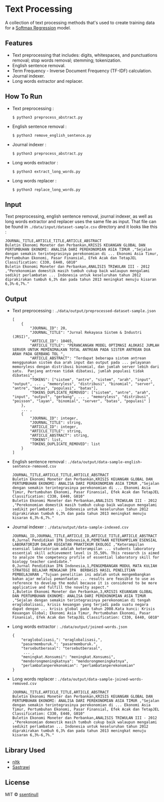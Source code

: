 # Text Processing

A collection of text processing methods that's used to create training data for a [Softmax Regression](https://github.com/ssentinull/softmax-regression-module) model.

## Features

- Text preprocessing that includes: digits, whitespaces, and punctuations removal; stop words removal; stemming; tokenization.
- English sentence removal.
- Term Frequency - Inverse Document Frequency (TF-IDF) calculation.
- Journal indexer.
- Long words extractor and replacer.

## How To Run

- Text preprocessing :

    ```shell
    $ python3 preprocess_abstract.py
    ```

- English sentence removal :

    ```shell
    $ python3 remove_english_sentence.py
    ```

- Journal indexer :
    
    ```shell
    $ python3 preprocess_abstract.py
    ```

- Long words extractor :

    ```shell
    $ python3 extract_long_words.py
    ```

- Long words replacer :

    ```shell
    $ python3 replace_long_words.py
    ```

## Input

Text preprocessing, english sentence removal, journal indexer, as well as long words extractor and replacer uses the same file as input. That file can be found in `./data/input/dataset-sample.csv` directory and it looks like this :

```csv
JOURNAL_TITLE,ARTICLE_TITLE,ARTICLE_ABSTRACT
Buletin Ekonomi Moneter dan Perbankan,KRISIS KEUANGAN GLOBAL DAN PERTUMBUHAN EKONOMI: ANALISA DARI PEREKONOMIAN ASIA TIMUR ,"Sejalan dengan semakin terintegrasinya perekonomian di ... Ekonomi Asia Timur, Pertumbuhan Ekonomi, Pasar Finansial, Efek Acak dan TetapJEL Classification: C330, E440, G010"
Buletin Ekonomi Moneter dan Perbankan,ANALISIS TRIWULAN III - 2012 ,"Perekonomian domestik masih tumbuh cukup baik walaupun mengalami sedikit perlambatan ... Indonesia untuk keseluruhan tahun 2012 diprakirakan tumbuh 6,3% dan pada tahun 2013 meningkat menuju kisaran 6,3%-6,7%."
```

## Output

- Text preprocessing : `./data/output/preprocessed-dataset-sample.json`

    ```
    [
        {
            "JOURNAL_ID": 20,
            "JOURNAL_TITLE": "Jurnal Rekayasa Sistem & Industri (JRSI)",
            "ARTICLE_ID": 10465,
            "ARTICLE_TITLE": "PERANCANGAN MODEL OPTIMASI ALOKASI JUMLAH SERVER UNTUK MEMINIMALKAN TOTAL ANTREAN PADA SISTEM ANTREAN DUA ARAH PADA GERBANG TOL ",
            "ARTICLE_ABSTRACT": "Terdapat beberapa sistem antrean menggunakan sistem dua arah input dan output pada ... pelayanan memoryless dengan distribusi binomial, dan jumlah server lebih dari satu.  Panjang antrean tidak dibatasi, jumlah populasi tidak dibatasi",
            "TOKENS": ["sistem", "antre", "sistem", "arah", "input", "output", ... , "memoryless", "distribusi", "binomial", "server", "antre", "batas", "populasi", "batas"],
            "TOKENS_DUPLICATE_REMOVED": ["sistem", "antre", "arah", "input", "output", "gerbang", ... , "memoryless", "distribusi", "poisson", "layan", "binomial", "server", "batas", "populasi" ]
        },
        ... ,
        {
            "JOURNAL_ID": integer,
            "JOURNAL_TITLE": string,
            "ARTICLE_ID": integer,
            "ARTICLE_TITLE": string,
            "ARTICLE_ABSTRACT": string,
            "TOKENS": list,
            "TOKENS_DUPLICATE_REMOVED": list
        }
    ]
    ```

- English sentence removal : `./data/output/data-sample-english-sentence-removed.csv`

    ```csv
    JOURNAL_TITLE,ARTICLE_TITLE,ARTICLE_ABSTRACT
    Buletin Ekonomi Moneter dan Perbankan,KRISIS KEUANGAN GLOBAL DAN PERTUMBUHAN EKONOMI: ANALISA DARI PEREKONOMIAN ASIA TIMUR ,"Sejalan dengan semakin terintegrasinya perekonomian di ... Ekonomi Asia Timur, Pertumbuhan Ekonomi, Pasar Finansial, Efek Acak dan TetapJEL Classification: C330, E440, G010"
    Buletin Ekonomi Moneter dan Perbankan,ANALISIS TRIWULAN III - 2012 ,"Perekonomian domestik masih tumbuh cukup baik walaupun mengalami sedikit perlambatan ... Indonesia untuk keseluruhan tahun 2012 diprakirakan tumbuh 6,3% dan pada tahun 2013 meningkat menuju kisaran 6,3%-6,7%."
    ```

- Journal indexer : `./data/output/data-sample-indexed.csv`
    
    ```
    JOURNAL_ID,JOURNAL_TITLE,ARTICLE_ID,ARTICLE_TITLE,ARTICLE_ABSTRACT
    0,Jurnal Pendidikan IPA Indonesia,0,PEMETAAN KETERAMPILAN ESENSIAL LABORATORIUM DALAM KEGIATAN PRAKTIKUM EKOLOGI ,"Keterampilan esensial laboratorium adalah keterampilan ... students laboratory essential skill achievement level is 35,50%. This research is aimed to analyze the competency profile of essential laboratory skill for biology teacher candidate."
    0,Jurnal Pendidikan IPA Indonesia,1,PENGEMBANGAN MODUL MATA KULIAH STRATEGI BELAJAR MENGAJAR IPA  BERBASIS HASIL PENELITIAN PEMBELAJARAN ,"Tujuan penelitian ini adalah untuk mengembangkan bahan ajar melalui pemanfaatan ... results are feasible to use as reference to develop the modul because it is considered to be more applicative and fulfill the novelty aspect."
    1,Buletin Ekonomi Moneter dan Perbankan,3,KRISIS KEUANGAN GLOBAL DAN PERTUMBUHAN EKONOMI: ANALISA DARI PEREKONOMIAN ASIA TIMUR ,"Sejalan dengan semakin terintegrasinya perekonomian di tengah eraglobalisasi, krisis keuangan yang terjadi pada suatu negara dapat dengan ... krisis global pada tahun 2008.Kata kunci: Krisis Keuangan Global; Ekonomi Asia Timur, Pertumbuhan Ekonomi, Pasar Finansial, Efek Acak dan TetapJEL Classification: C330, E440, G010"
    ```

- Long words extractor : `./data/output/joined-words.json` 

    ```
    {
        "eraglobalisasi,": "eraglobalisasi,",
        "pasarmemburuk.": "pasarmemburuk.",
        "tersebutberasal": "tersebutberasal",
         ... ,
        "meningkat.Konsumsi": "meningkat.Konsumsi",
        "mendorongmeningkatnya": "mendorongmeningkatnya",
        "perlambatanperekonomian": "perlambatanperekonomian"
    }
    ```

- Long words replacer : `./data/output/data-sample-joined-words-removed.csv`

    ```csv
    JOURNAL_TITLE,ARTICLE_TITLE,ARTICLE_ABSTRACT
    Buletin Ekonomi Moneter dan Perbankan,KRISIS KEUANGAN GLOBAL DAN PERTUMBUHAN EKONOMI: ANALISA DARI PEREKONOMIAN ASIA TIMUR ,"Sejalan dengan semakin terintegrasinya perekonomian di ... Ekonomi Asia Timur, Pertumbuhan Ekonomi, Pasar Finansial, Efek Acak dan TetapJEL Classification: C330, E440, G010"
    Buletin Ekonomi Moneter dan Perbankan,ANALISIS TRIWULAN III - 2012 ,"Perekonomian domestik masih tumbuh cukup baik walaupun mengalami sedikit perlambatan ... Indonesia untuk keseluruhan tahun 2012 diprakirakan tumbuh 6,3% dan pada tahun 2013 meningkat menuju kisaran 6,3%-6,7%."
    ```

## Library Used

- [nltk](https://pypi.org/project/nltk/)
- [Sastrawi](https://pypi.org/project/Sastrawi/)

## License

MIT © [ssentinull](https://github.com/ssentinull)